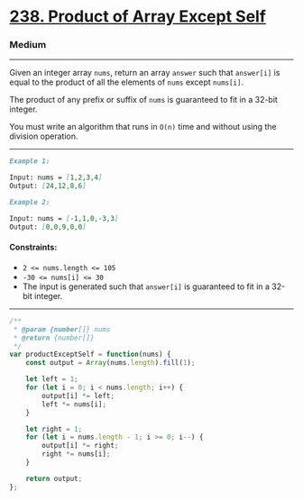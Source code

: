 # **[238. Product of Array Except Self](https://leetcode.com/problems/product-of-array-except-self/description/)**

### **Medium**
---
Given an integer array `nums`, return an array `answer` such that `answer[i]` is equal to the product of all the elements of `nums` except `nums[i]`.

The product of any prefix or suffix of `nums` is guaranteed to fit in a 32-bit integer.

You must write an algorithm that runs in `O(n)` time and without using the division operation.

---

```md
Example 1:

Input: nums = [1,2,3,4]
Output: [24,12,8,6]
```

```md
Example 2:

Input: nums = [-1,1,0,-3,3]
Output: [0,0,9,0,0]
```

#### Constraints:

- `2 <= nums.length <= 105`
- `-30 <= nums[i] <= 30`
- The input is generated such that `answer[i]` is guaranteed to fit in a 32-bit integer.

---

```js
/**
 * @param {number[]} nums
 * @return {number[]}
 */
var productExceptSelf = function(nums) {
    const output = Array(nums.length).fill(1);

    let left = 1;
    for (let i = 0; i < nums.length; i++) {
        output[i] *= left;
        left *= nums[i];
    }

    let right = 1;
    for (let i = nums.length - 1; i >= 0; i--) {
        output[i] *= right;
        right *= nums[i];
    }

    return output;
};
```